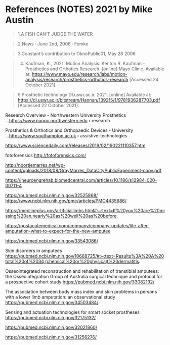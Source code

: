 # References (NOTES) 2021 by Mike Austin



>  1.A FISH CAN’T JUDGE THE WATER

>  2.News · June 2nd, 2006 · Femke

>  3.Constant’s contribution to OknoPublic01, May 26 2006

 > 4. Kaufman, K., 2021. Motion Analysis: Kenton R. Kaufman - Prosthetics and Orthotics Research. [online] Mayo Clinic. Available at:          <https://www.mayo.edu/research/labs/motion-analysis/research/prosthetics-orthotics-research> [Accessed 24 October 2021].

> 5.Prosthetic technology
  Dl.uswr.ac.ir. 2021. [online] Available at: <https://dl.uswr.ac.ir/bitstream/Hannan/139215/1/9781936287703.pdf> [Accessed 22 October 2021].

Research Overview - Northwestern University Prosthetics ...https://www.nupoc.northwestern.edu › research

Prosthetics & Orthotics and Orthopaedic Devices - University ...https://www.southampton.ac.uk › assistive-technologies

https://www.sciencedaily.com/releases/2019/02/190221110357.htm

fotoforensics
http://fotoforensics.com/

http://noortjemarres.net/wp-content/uploads/2018/08/GrayMarres_DataCityPublicExperiment-copy.pdf

https://jneuroengrehab.biomedcentral.com/articles/10.1186/s12984-020-00711-4

https://pubmed.ncbi.nlm.nih.gov/32525868/
https://www.ncbi.nlm.nih.gov/pmc/articles/PMC4435686/

https://medlineplus.gov/artificiallimbs.html#:~:text=If%20you%20are%20missing%20an,nearly%20as%20well%20as%20before.

https://postacutemedical.com/company/company-updates/life-after-amputation-what-to-expect-for-the-new-amputee

https://pubmed.ncbi.nlm.nih.gov/33543086/

Skin disorders in amputees
https://pubmed.ncbi.nlm.nih.gov/10688725/#:~:text=Results%3A%20A%20total%20of%2034,(chemical%20or%20physical)%20dermatitis.



Osseointegrated reconstruction and rehabilitation of transtibial amputees: the Osseointegration Group of Australia surgical technique and protocol for a prospective cohort study 
https://pubmed.ncbi.nlm.nih.gov/33082192/

The association between body mass index and skin problems in persons with a lower limb amputation: an observational study
https://pubmed.ncbi.nlm.nih.gov/34503484/

Sensing and actuation technologies for smart socket prostheses
https://pubmed.ncbi.nlm.nih.gov/32175132/

https://pubmed.ncbi.nlm.nih.gov/32021860/

https://pubmed.ncbi.nlm.nih.gov/31256276/
